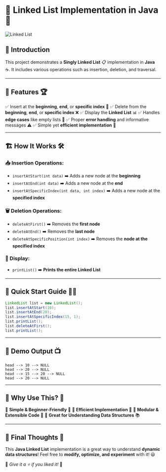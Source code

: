 # 📜 Linked List Implementation in Java 🚀

![Linked List](https://upload.wikimedia.org/wikipedia/commons/6/6d/Singly-linked-list.svg)

## 📌 Introduction
This project demonstrates a **Singly Linked List** 📋 implementation in **Java** ☕. It includes various operations such as insertion, deletion, and traversal.

---

## 📂 Features 🏆
✅ Insert at the **beginning**, **end**, or **specific index** 🏁
✅ Delete from the **beginning**, **end**, or **specific index** ❌
✅ Display the **Linked List** 📊
✅ Handles **edge cases** like empty lists 🔄
✅ Proper **error handling** and informative messages ⚠️
✅ Simple yet **efficient implementation** 🚀

---

## 🏗️ How It Works 🛠️
### 📥 Insertion Operations:
- `insertAtStart(int data)` ➡️ Adds a new node at the **beginning**
- `insertAtEnd(int data)` ➡️ Adds a new node at the **end**
- `insertAtSpecificIndex(int data, int index)` ➡️ Adds a new node at the **specified index**

### 🗑️ Deletion Operations:
- `deleteAtFirst()` ➡️ Removes the **first node**
- `deleteAtEnd()` ➡️ Removes the **last node**
- `deleteAtSpecificPosition(int index)` ➡️ Removes the **node at the specified index**

### 📢 Display:
- `printList()` ➡️ **Prints the entire Linked List**

---

## 🚀 Quick Start Guide 🏃‍♂️
```java
LinkedList list = new LinkedList();
list.insertAtStart(10);
list.insertAtEnd(20);
list.insertAtSpecificIndex(15, 1);
list.printList();
list.deleteAtFirst();
list.printList();
```

---

## 🎥 Demo Output 📺
```
head --> 10 --> NULL
head --> 20 --> NULL
head --> 15 --> 20 --> NULL
head --> 20 --> NULL
```

---

## 📌 Why Use This? 🤔
🔹 **Simple & Beginner-Friendly** 🏁
🔹 **Efficient Implementation** 🚀
🔹 **Modular & Extensible Code** 🔧
🔹 **Great for Understanding Data Structures** 📚

---

## 🏁 Final Thoughts 🎯
This **Java Linked List** implementation is a great way to understand **dynamic data structures**! Feel free to **modify, optimize, and experiment** with it! 😃

📢 _Give it a ⭐ if you liked it!_ 🌟


